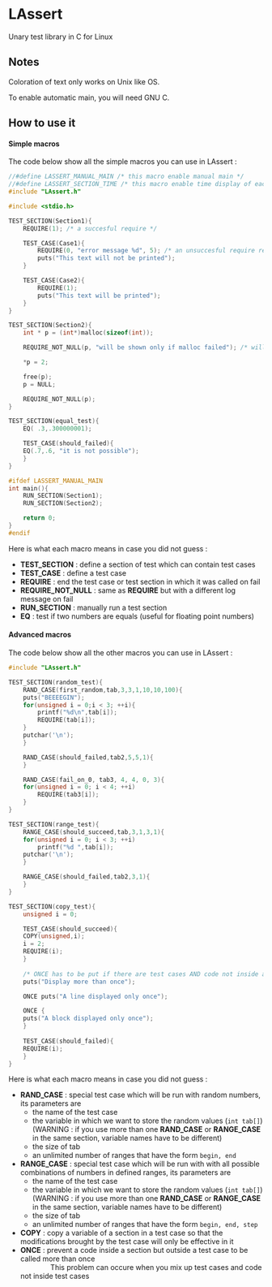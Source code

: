 # LAssert
Unary test library in C for Linux

## Notes
Coloration of text only works on Unix like OS.
  
To enable automatic main, you will need GNU C.

## How to use it
#### Simple macros
The code below show all the simple macros you can use in LAssert :
```c
//#define LASSERT_MANUAL_MAIN /* this macro enable manual main */
//#define LASSERT_SECTION_TIME /* this macro enable time display of each TEST_SECTION */
#include "LAssert.h"

#include <stdio.h>

TEST_SECTION(Section1){
	REQUIRE(1); /* a succesful require */

	TEST_CASE(Case1){
		REQUIRE(0, "error message %d", 5); /* an unsuccesful require resulting in an unsuccesful test case */
		puts("This text will not be printed");
	}

	TEST_CASE(Case2){
		REQUIRE(1);
		puts("This text will be printed");
	}
}

TEST_SECTION(Section2){
	int * p = (int*)malloc(sizeof(int));

	REQUIRE_NOT_NULL(p, "will be shown only if malloc failed"); /* will fail if p is NULL, not the same error log as require if failed */

	*p = 2;

	free(p);
	p = NULL;

	REQUIRE_NOT_NULL(p);
}

TEST_SECTION(equal_test){
    EQ( .3,.300000001);

    TEST_CASE(should_failed){
	EQ(.7,.6, "it is not possible");
    }
}

#ifdef LASSERT_MANUAL_MAIN
int main(){
    RUN_SECTION(Section1);
    RUN_SECTION(Section2);

    return 0;
}
#endif
```
Here is what each macro means in case you did not guess :
* **TEST_SECTION** : define a section of test which can contain test cases
* **TEST_CASE** : define a test case
* **REQUIRE** : end the test case or test section in which it was called on fail
* **REQUIRE_NOT_NULL** : same as **REQUIRE** but with a different log message on fail
* **RUN_SECTION** : manually run a test section
* **EQ** : test if two numbers are equals (useful for floating point numbers)
#### Advanced macros
The code below show all the other macros you can use in LAssert :
```c
#include "LAssert.h"

TEST_SECTION(random_test){
    RAND_CASE(first_random,tab,3,3,1,10,10,100){
	puts("BEEEEGIN");
	for(unsigned i = 0;i < 3; ++i){
	    printf("%d\n",tab[i]);
	    REQUIRE(tab[i]);
	}
	putchar('\n');
    }

    RAND_CASE(should_failed,tab2,5,5,1){
    }

    RAND_CASE(fail_on_0, tab3, 4, 4, 0, 3){
	for(unsigned i = 0; i < 4; ++i)
	    REQUIRE(tab3[i]);
    }
}

TEST_SECTION(range_test){
    RANGE_CASE(should_succeed,tab,3,1,3,1){
	for(unsigned i = 0; i < 3; ++i)
	    printf("%d ",tab[i]);
	putchar('\n');
    }

    RANGE_CASE(should_failed,tab2,3,1){
    }
}

TEST_SECTION(copy_test){
    unsigned i = 0;

    TEST_CASE(should_succeed){
	COPY(unsigned,i);
	i = 2;
	REQUIRE(i);
    }
    
    /* ONCE has to be put if there are test cases AND code not inside a test_case for the last one not to be done more than once */
    puts("Display more than once");

    ONCE puts("A line displayed only once");

    ONCE {
	puts("A block displayed only once");
    }
    
    TEST_CASE(should_failed){
	REQUIRE(i);
    }
}
```
Here is what each macro means in case you did not guess :
* **RAND_CASE** : special test case which will be run with random numbers, its parameters are<br/>
  * the name of the test case
  * the variable in which we want to store the random values (`int tab[]`) (WARNING : if you use more than one **RAND_CASE** or **RANGE_CASE** in the same section, variable names have to be different)
  * the size of tab
  * an unlimited number of ranges that have the form `begin, end`
* **RANGE_CASE** : special test case which will be run with with all possible combinations of numbers in defined ranges, its parameters are<br/>
  * the name of the test case
  * the variable in which we want to store the random values (`int tab[]`) (WARNING : if you use more than one **RAND_CASE** or **RANGE_CASE** in the same section, variable names have to be different)
  * the size of tab
  * an unlimited number of ranges that have the form `begin, end, step`
* **COPY** : copy a variable of a section in a test case so that the modifications brought by the test case will only be effective in it
* **ONCE** : prevent a code inside a section but outside a test case to be called more than once<br/>
&nbsp;&nbsp;&nbsp;&nbsp;&nbsp;&nbsp;&nbsp;&nbsp;&nbsp;&nbsp;&nbsp;&nbsp;&nbsp;&nbsp;&nbsp;This problem can occure when you mix up test cases and code not inside test cases